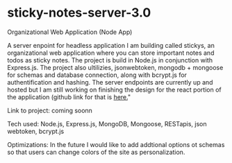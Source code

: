 # sticky-notes-server-3.0
Organizational Web Application (Node App)

A server enpoint for headless application I am building called stickys, an organizational web application where you can store important notes and todos as sticky notes. The project is build in Node.js in conjunction with Express.js. The project also ultilizies, jsonwebtoken, mongodb + mongoose for schemas and database connection, along with bcrypt.js for authentification and hashing. The server endpoints are currently up and hosted but I am still working on finishing the design for the react portion of the application (github link for that is <a href="https://github.com/sashamars33/sticky-notes-react-3.0">here.</a>"

Link to project: coming soonn

Tech used: Node.js, Express.js, MongoDB, Mongoose, RESTapis, json webtoken, bcrypt.js

Optimizations:
In the future I would like to add addtional options ot schemas so that users can change colors of the site as personalization.
